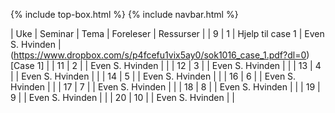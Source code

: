 {% include top-box.html %} <!-- Kode for å inkludere boksen på toppen av siden. Se _config.yml for å gjøre endringer. -->
{% include navbar.html %} <!-- Kode for navigasjonsmeny. Se navbar.html for å gjøre endringer. -->
<!-- Gjør endringer under her -->

| Uke | Seminar | Tema | Foreleser | Ressurser | 
| 9 | 1 | Hjelp til case 1 | Even S. Hvinden |  (https://www.dropbox.com/s/p4fcefu1vix5ay0/sok1016_case_1.pdf?dl=0)[Case 1] |
| 11 | 2 |  | Even S. Hvinden |   |
| 12 | 3 |  | Even S. Hvinden |   |
| 13 | 4 |  | Even S. Hvinden |   |
| 14 | 5 |  | Even S. Hvinden |   |
| 16 | 6 |  | Even S. Hvinden |   |
| 17 | 7 |  | Even S. Hvinden |   |
| 18 | 8 |  | Even S. Hvinden |   |
| 19 | 9 |  | Even S. Hvinden |   |
| 20 | 10 |  | Even S. Hvinden |   |
